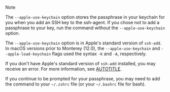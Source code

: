 > [!NOTE]
> The `--apple-use-keychain` option stores the passphrase in your keychain for you when you add an SSH key to the ssh-agent. If you chose not to add a passphrase to your key, run the command without the `--apple-use-keychain` option.
>
> The `--apple-use-keychain` option is in Apple's standard version of `ssh-add`. In macOS versions prior to Monterey (12.0), the `--apple-use-keychain` and `--apple-load-keychain` flags used the syntax `-K` and `-A`, respectively.
>
> If you don't have Apple's standard version of `ssh-add` installed, you may receive an error. For more information, see [AUTOTITLE](/authentication/troubleshooting-ssh/error-ssh-add-illegal-option----apple-use-keychain).
>
> If you continue to be prompted for your passphrase, you may need to add the command to your `~/.zshrc` file (or your `~/.bashrc` file for bash).
